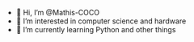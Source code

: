 - 👋 Hi, I’m @Mathis-COCO
- 👀 I’m interested in computer science and hardware
- 🌱 I’m currently learning Python and other things

<!---
Mathis-COCO/Mathis-COCO is a ✨ special ✨ repository because its `README.md` (this file) appears on your GitHub profile.
You can click the Preview link to take a look at your changes.
--->
